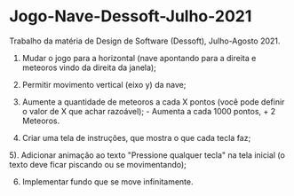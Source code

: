 # Jogo-Nave-Dessoft-Julho-2021
Trabalho da matéria de Design de Software (Dessoft), Julho-Agosto 2021.

1) Mudar o jogo para a horizontal (nave apontando para a direita e meteoros vindo da direita da janela);

2) Permitir movimento vertical (eixo y) da nave;

3) Aumente a quantidade de meteoros a cada X pontos (você pode definir o valor de X que achar razoável); - Aumenta a cada 1000 pontos, + 2 Meteoros.

4) Criar uma tela de instruções, que mostra o que cada tecla faz;

5). Adicionar animação ao texto "Pressione qualquer tecla" na tela inicial (o texto deve ficar piscando ou se movimentando);

6) Implementar fundo que se move infinitamente.

